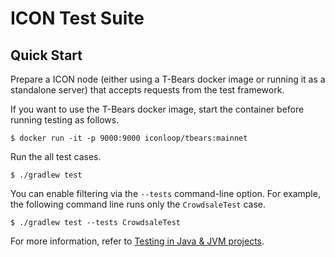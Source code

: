 # ICON Test Suite

## Quick Start

Prepare a ICON node (either using a T-Bears docker image or running it as a standalone server) that accepts requests from the test framework.

If you want to use the T-Bears docker image, start the container before running testing as follows.
```bach
$ docker run -it -p 9000:9000 iconloop/tbears:mainnet
```

Run the all test cases.
```bach
$ ./gradlew test
```

You can enable filtering via the `--tests` command-line option.
For example, the following command line runs only the `CrowdsaleTest` case.
```bach
$ ./gradlew test --tests CrowdsaleTest
```
For more information, refer to [Testing in Java & JVM projects](https://docs.gradle.org/current/userguide/java_testing.html).
